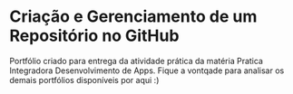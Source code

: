# Criação e Gerenciamento de um Repositório no GitHub

Portfólio criado para entrega da atividade prática da matéria Pratica Integradora Desenvolvimento de Apps.
Fique a vontqade para analisar os demais portfólios disponíveis por aqui :)